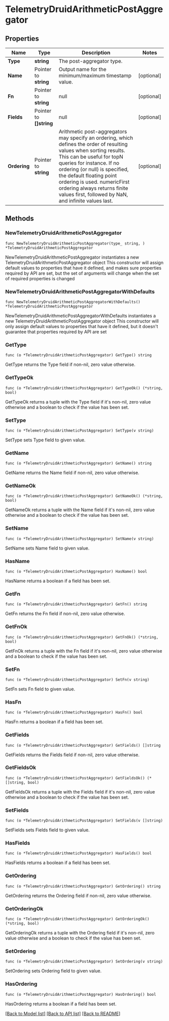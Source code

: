# TelemetryDruidArithmeticPostAggregator

## Properties

Name | Type | Description | Notes
------------ | ------------- | ------------- | -------------
**Type** | **string** | The post-aggregator type. | 
**Name** | Pointer to **string** | Output name for the minimum/maximum timestamp value. | [optional] 
**Fn** | Pointer to **string** | null | [optional] 
**Fields** | Pointer to **[]string** | null | [optional] 
**Ordering** | Pointer to **string** | Arithmetic post-aggregators may specify an ordering, which defines the order of resulting values when sorting results. This can be useful for topN queries for instance. If no ordering (or null) is specified, the default floating point ordering is used. numericFirst ordering always returns finite values first, followed by NaN, and infinite values last. | [optional] 

## Methods

### NewTelemetryDruidArithmeticPostAggregator

`func NewTelemetryDruidArithmeticPostAggregator(type_ string, ) *TelemetryDruidArithmeticPostAggregator`

NewTelemetryDruidArithmeticPostAggregator instantiates a new TelemetryDruidArithmeticPostAggregator object
This constructor will assign default values to properties that have it defined,
and makes sure properties required by API are set, but the set of arguments
will change when the set of required properties is changed

### NewTelemetryDruidArithmeticPostAggregatorWithDefaults

`func NewTelemetryDruidArithmeticPostAggregatorWithDefaults() *TelemetryDruidArithmeticPostAggregator`

NewTelemetryDruidArithmeticPostAggregatorWithDefaults instantiates a new TelemetryDruidArithmeticPostAggregator object
This constructor will only assign default values to properties that have it defined,
but it doesn't guarantee that properties required by API are set

### GetType

`func (o *TelemetryDruidArithmeticPostAggregator) GetType() string`

GetType returns the Type field if non-nil, zero value otherwise.

### GetTypeOk

`func (o *TelemetryDruidArithmeticPostAggregator) GetTypeOk() (*string, bool)`

GetTypeOk returns a tuple with the Type field if it's non-nil, zero value otherwise
and a boolean to check if the value has been set.

### SetType

`func (o *TelemetryDruidArithmeticPostAggregator) SetType(v string)`

SetType sets Type field to given value.


### GetName

`func (o *TelemetryDruidArithmeticPostAggregator) GetName() string`

GetName returns the Name field if non-nil, zero value otherwise.

### GetNameOk

`func (o *TelemetryDruidArithmeticPostAggregator) GetNameOk() (*string, bool)`

GetNameOk returns a tuple with the Name field if it's non-nil, zero value otherwise
and a boolean to check if the value has been set.

### SetName

`func (o *TelemetryDruidArithmeticPostAggregator) SetName(v string)`

SetName sets Name field to given value.

### HasName

`func (o *TelemetryDruidArithmeticPostAggregator) HasName() bool`

HasName returns a boolean if a field has been set.

### GetFn

`func (o *TelemetryDruidArithmeticPostAggregator) GetFn() string`

GetFn returns the Fn field if non-nil, zero value otherwise.

### GetFnOk

`func (o *TelemetryDruidArithmeticPostAggregator) GetFnOk() (*string, bool)`

GetFnOk returns a tuple with the Fn field if it's non-nil, zero value otherwise
and a boolean to check if the value has been set.

### SetFn

`func (o *TelemetryDruidArithmeticPostAggregator) SetFn(v string)`

SetFn sets Fn field to given value.

### HasFn

`func (o *TelemetryDruidArithmeticPostAggregator) HasFn() bool`

HasFn returns a boolean if a field has been set.

### GetFields

`func (o *TelemetryDruidArithmeticPostAggregator) GetFields() []string`

GetFields returns the Fields field if non-nil, zero value otherwise.

### GetFieldsOk

`func (o *TelemetryDruidArithmeticPostAggregator) GetFieldsOk() (*[]string, bool)`

GetFieldsOk returns a tuple with the Fields field if it's non-nil, zero value otherwise
and a boolean to check if the value has been set.

### SetFields

`func (o *TelemetryDruidArithmeticPostAggregator) SetFields(v []string)`

SetFields sets Fields field to given value.

### HasFields

`func (o *TelemetryDruidArithmeticPostAggregator) HasFields() bool`

HasFields returns a boolean if a field has been set.

### GetOrdering

`func (o *TelemetryDruidArithmeticPostAggregator) GetOrdering() string`

GetOrdering returns the Ordering field if non-nil, zero value otherwise.

### GetOrderingOk

`func (o *TelemetryDruidArithmeticPostAggregator) GetOrderingOk() (*string, bool)`

GetOrderingOk returns a tuple with the Ordering field if it's non-nil, zero value otherwise
and a boolean to check if the value has been set.

### SetOrdering

`func (o *TelemetryDruidArithmeticPostAggregator) SetOrdering(v string)`

SetOrdering sets Ordering field to given value.

### HasOrdering

`func (o *TelemetryDruidArithmeticPostAggregator) HasOrdering() bool`

HasOrdering returns a boolean if a field has been set.


[[Back to Model list]](../README.md#documentation-for-models) [[Back to API list]](../README.md#documentation-for-api-endpoints) [[Back to README]](../README.md)


